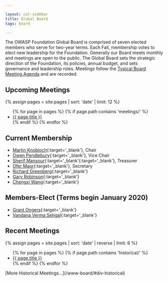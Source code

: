 ```yaml
---

layout: col-sidebar
title: Global Board
tags: board

---
```


The OWASP Foundation Global Board is comprised of seven elected members who serve for two-year terms. Each Fall, membership votes to elect new leadership for the Foundation. Generally our Board meets monthly and meetings are open to the public. The Global Board sets the strategic direction of the Foundation, its policies, annual budget, and sets governance and leadership roles. Meetings follow the [Typical Board Meeting Agenda](/www-board/typical_agenda) and are recorded. 

## Upcoming Meetings
{% assign pages = site.pages | sort: 'date' | limit: 12 %}
<ul>
{% for page in pages %}
 {% if page.path contains 'meetings/' %}
 <li><a href='/www-board{{ page.url }}'>{{ page.title }}</a></li>
 {% endif %}
{% endfor %}
</ul>

## Current Membership
* [Martin Knobloch](mailto:martin.knobloch@owasp.org?subject=OWASP%20Global%20Board){:target='_blank'}, Chair
* [Owen Pendlebury](mailto:owen.pendlebury@owasp.org?subject=OWASP%20Global%20Board){:target='_blank'}, Vice Chair
* [Sherif Mansour](mailto:sherif.mansour@owasp.org?subject=OWASP%20Global%20Board){:target='_blank'{:target='_blank'}, Treasurer
* [Ofer Maor](mailto:ofer.maor@owasp.org?subject=OWASP%20Global%20Board){:target='_blank'}, Secretary
* [Richard Greenberg](mailto:richard.greenberg@owasp.org?subject=OWASP%20Global%20Board){:target='_blank'}
* [Gary Robinson](mailto:gary.robinson@owasp.org?subject=OWASP%20Global%20Board){:target='_blank'}
* [Chengxi Wang](mailto:chengxi.wang@owasp.org?subject=OWASP%20Global%20Board){:target='_blank'}

## Members-Elect (Terms begin January 2020)
* [Grant Ongers](mailto:grant.ongers@owasp.org?subject=OWASP%20Global%20Board){:target='_blank'}
* [Vandana Verma Sehgal](mailto:Vandana.verma@owasp.org?subject=OWASP%20Global%20Board){:target='_blank'}

## Recent Meetings
{% assign pages = site.pages | sort: 'date' | reverse | limit: 6 %}
<ul>
{% for page in pages %}
 {% if page.path contains 'historical/' %}
 <li><a href='/www-board{{ page.url }}'>{{ page.title }}</a></li>
 {% endif %}
{% endfor %}
</ul>
[More Historical Meetings...](/www-board/#div-historical)


